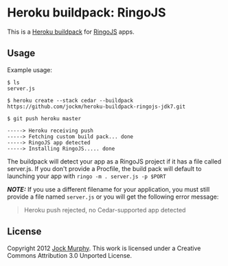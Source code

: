 Heroku buildpack: RingoJS
========================

This is a [Heroku buildpack](http://devcenter.heroku.com/articles/buildpack) for [RingoJS](http://ringojs.org/) apps.

Usage
-----

Example usage:

    $ ls
    server.js

    $ heroku create --stack cedar --buildpack https://github.com/jockm/heroku-buildpack-ringojs-jdk7.git
	
	$ git push heroku master

    -----> Heroku receiving push
    -----> Fetching custom build pack... done
    -----> RingoJS app detected
    -----> Installing RingoJS..... done

The buildpack will detect your app as a RingoJS project if it has a file called server.js. If you don't provide a Procfile, the build pack will default to launching your app with `ringo -m . server.js -p $PORT`

***NOTE:*** If you use a different filename for your application, you must still provide a file named `server.js` or you will get the following error message:

> Heroku push rejected, no Cedar-supported app detected

License
---
Copyright 2012 [Jock Murphy](http://jockmurphy.com).
This work is licensed under a Creative Commons Attribution 3.0 Unported License.
